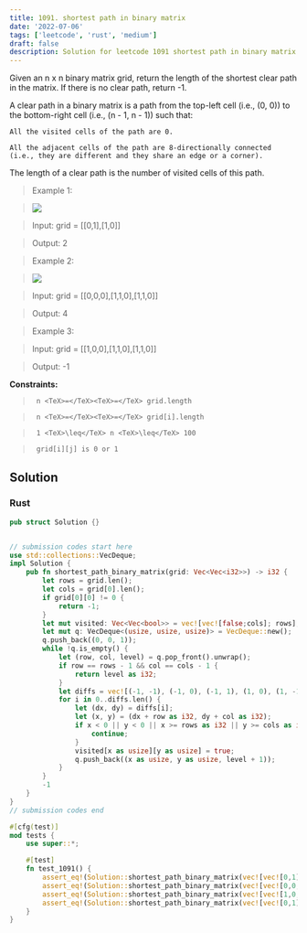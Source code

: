 ```yaml
---
title: 1091. shortest path in binary matrix
date: '2022-07-06'
tags: ['leetcode', 'rust', 'medium']
draft: false
description: Solution for leetcode 1091 shortest path in binary matrix
---
```


 

  Given an n x n binary matrix grid, return the length of the shortest clear path in the matrix. If there is no clear path, return -1.

  A clear path in a binary matrix is a path from the top-left cell (i.e., (0, 0)) to the bottom-right cell (i.e., (n - 1, n - 1)) such that:

  

  	All the visited cells of the path are 0.

  	All the adjacent cells of the path are 8-directionally connected (i.e., they are different and they share an edge or a corner).

  

  The length of a clear path is the number of visited cells of this path.

   

 >   Example 1:

 >   ![](https://assets.leetcode.com/uploads/2021/02/18/example1_1.png)

 >   Input: grid <TeX>=</TeX> [[0,1],[1,0]]

 >   Output: 2

  

 >   Example 2:

 >   ![](https://assets.leetcode.com/uploads/2021/02/18/example2_1.png)

 >   Input: grid <TeX>=</TeX> [[0,0,0],[1,1,0],[1,1,0]]

 >   Output: 4

  

 >   Example 3:

  

 >   Input: grid <TeX>=</TeX> [[1,0,0],[1,1,0],[1,1,0]]

 >   Output: -1

  

   

  **Constraints:**

  

 >   	n <TeX>=</TeX><TeX>=</TeX> grid.length

 >   	n <TeX>=</TeX><TeX>=</TeX> grid[i].length

 >   	1 <TeX>\leq</TeX> n <TeX>\leq</TeX> 100

 >   	grid[i][j] is 0 or 1


## Solution
### Rust
```rust
pub struct Solution {}


// submission codes start here
use std::collections::VecDeque;
impl Solution {
    pub fn shortest_path_binary_matrix(grid: Vec<Vec<i32>>) -> i32 {
        let rows = grid.len();
        let cols = grid[0].len();
        if grid[0][0] != 0 {
            return -1;
        }
        let mut visited: Vec<Vec<bool>> = vec![vec![false;cols]; rows];
        let mut q: VecDeque<(usize, usize, usize)> = VecDeque::new();
        q.push_back((0, 0, 1));
        while !q.is_empty() {
            let (row, col, level) = q.pop_front().unwrap();
            if row == rows - 1 && col == cols - 1 {
                return level as i32;
            }
            let diffs = vec![(-1, -1), (-1, 0), (-1, 1), (1, 0), (1, -1), (1, 1), (0, -1), (0, 1)];
            for i in 0..diffs.len() {
                let (dx, dy) = diffs[i];
                let (x, y) = (dx + row as i32, dy + col as i32);
                if x < 0 || y < 0 || x >= rows as i32 || y >= cols as i32 || grid[x as usize][y as usize] == 1 || visited[x as usize][y as usize] {
                    continue;
                }
                visited[x as usize][y as usize] = true;
                q.push_back((x as usize, y as usize, level + 1));
            }
        }
        -1
    }
}
// submission codes end

#[cfg(test)]
mod tests {
    use super::*;

    #[test]
    fn test_1091() {
        assert_eq!(Solution::shortest_path_binary_matrix(vec![vec![0,1],vec![1,0]]), 2);
        assert_eq!(Solution::shortest_path_binary_matrix(vec![vec![0,0,0],vec![1,1,0],vec![1,1,0]]), 4);
        assert_eq!(Solution::shortest_path_binary_matrix(vec![vec![1,0,0],vec![1,1,0],vec![1,1,0]]), -1);
        assert_eq!(Solution::shortest_path_binary_matrix(vec![vec![0,1],vec![0,0]]), 2);
    }
}

```
